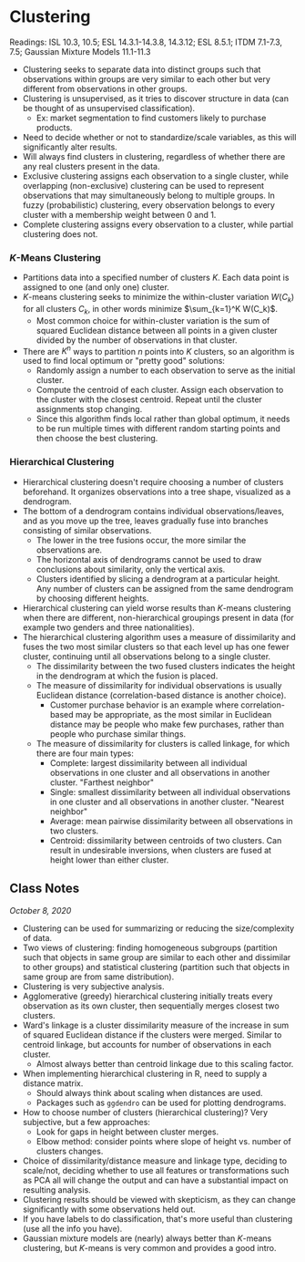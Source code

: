 # Clustering

Readings: ISL 10.3, 10.5; ESL 14.3.1-14.3.8, 14.3.12; ESL 8.5.1; ITDM 7.1-7.3, 7.5; Gaussian Mixture Models 11.1-11.3

- Clustering seeks to separate data into distinct groups such that observations within groups are very similar to each other but very different from observations in other groups.
- Clustering is unsupervised, as it tries to discover structure in data (can be thought of as unsupervised classification).
  - Ex: market segmentation to find customers likely to purchase products.
- Need to decide whether or not to standardize/scale variables, as this will significantly alter results.
- Will always find clusters in clustering, regardless of whether there are any real clusters present in the data.
- Exclusive clustering assigns each observation to a single cluster, while overlapping (non-exclusive) clustering can be used to represent observations that may simultaneously belong to multiple groups. In fuzzy (probabilistic) clustering, every observation belongs to every cluster with a membership weight between 0 and 1.
- Complete clustering assigns every observation to a cluster, while partial clustering does not.

### $K$-Means Clustering

- Partitions data into a specified number of clusters $K$. Each data point is assigned to one (and only one) cluster.
- $K$-means clustering seeks to minimize the within-cluster variation $W(C_k)$ for all clusters $C_k$, in other words minimize $\sum_{k=1}^K W(C_k)$.
  - Most common choice for within-cluster variation is the sum of squared Euclidean distance between all points in a given cluster divided by the number of observations in that cluster.
- There are $K^n$ ways to partition $n$ points into $K$ clusters, so an algorithm is used to find local optimum or "pretty good" solutions:
  - Randomly assign a number to each observation to serve as the initial cluster.
  - Compute the centroid of each cluster. Assign each observation to the cluster with the closest centroid. Repeat until the cluster assignments stop changing.
  - Since this algorithm finds local rather than global optimum, it needs to be run multiple times with different random starting points and then choose the best clustering.

### Hierarchical Clustering

- Hierarchical clustering doesn't require choosing a number of clusters beforehand. It organizes observations into a tree shape, visualized as a dendrogram.
- The bottom of a dendrogram contains individual observations/leaves, and as you move up the tree, leaves gradually fuse into branches consisting of similar observations.
  - The lower in the tree fusions occur, the more similar the observations are.
  - The horizontal axis of dendrograms cannot be used to draw conclusions about similarity, only the vertical axis.
  - Clusters identified by slicing a dendrogram at a particular height. Any number of clusters can be assigned from the same dendrogram by choosing different heights.
- Hierarchical clustering can yield worse results than $K$-means clustering when there are different, non-hierarchical groupings present in data (for example two genders and three nationalities).
- The hierarchical clustering algorithm uses a measure of dissimilarity and fuses the two most similar clusters so that each level up has one fewer cluster, continuing until all observations belong to a single cluster.
  - The dissimilarity between the two fused clusters indicates the height in the dendrogram at which the fusion is placed.
  - The measure of dissimilarity for individual observations is usually Euclidean distance (correlation-based distance is another choice).
    - Customer purchase behavior is an example where correlation-based may be appropriate, as the most similar in Euclidean distance may be people who make few purchases, rather than people who purchase similar things.
  - The measure of dissimilarity for clusters is called linkage, for which there are four main types:
    - Complete: largest dissimilarity between all individual observations in one cluster and all observations in another cluster. "Farthest neighbor"
    - Single: smallest dissimilarity between all individual observations in one cluster and all observations in another cluster. "Nearest neighbor"
    - Average: mean pairwise dissimilarity between all observations in two clusters.
    - Centroid: dissimilarity between centroids of two clusters. Can result in undesirable inversions, when clusters are fused at height lower than either cluster.

## Class Notes

*October 8, 2020*

- Clustering can be used for summarizing or reducing the size/complexity of data.
- Two views of clustering: finding homogeneous subgroups (partition such that objects in same group are similar to each other and dissimilar to other groups) and statistical clustering (partition such that objects in same group are from same distribution).
- Clustering is very subjective analysis.
- Agglomerative (greedy) hierarchical clustering initially treats every observation as its own cluster, then sequentially merges closest two clusters.
- Ward's linkage is a cluster dissimilarity measure of the increase in sum of squared Euclidean distance if the clusters were merged. Similar to centroid linkage, but accounts for number of observations in each cluster.
  - Almost always better than centroid linkage due to this scaling factor.
- When implementing hierarchical clustering in R, need to supply a distance matrix.
  - Should always think about scaling when distances are used.
  - Packages such as `ggdendro` can be used for plotting dendrograms.
- How to choose number of clusters (hierarchical clustering)? Very subjective, but a few approaches:
  - Look for gaps in height between cluster merges.
  - Elbow method: consider points where slope of height vs. number of clusters changes.
- Choice of dissimilarity/distance measure and linkage type, deciding to scale/not, deciding whether to use all features or transformations such as PCA all will change the output and can have a substantial impact on resulting analysis.
- Clustering results should be viewed with skepticism, as they can change significantly with some observations held out.
- If you have labels to do classification, that's more useful than clustering (use all the info you have).
- Gaussian mixture models are (nearly) always better than $K$-means clustering, but $K$-means is very common and provides a good intro.
